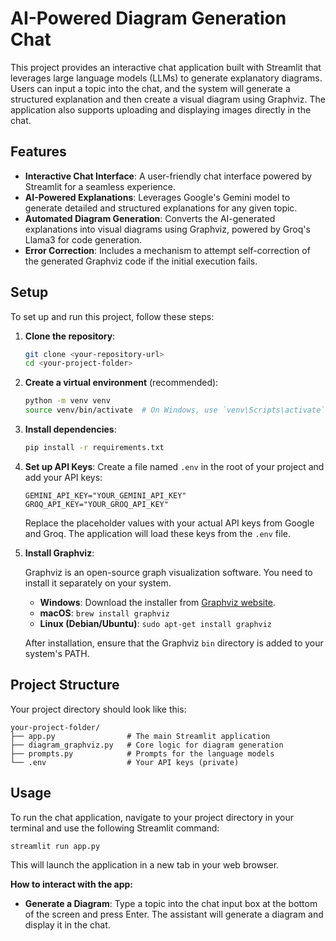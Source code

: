 # AI-Powered Diagram Generation Chat

This project provides an interactive chat application built with Streamlit that leverages large language models (LLMs) to generate explanatory diagrams. Users can input a topic into the chat, and the system will generate a structured explanation and then create a visual diagram using Graphviz. The application also supports uploading and displaying images directly in the chat.

## Features

-   **Interactive Chat Interface**: A user-friendly chat interface powered by Streamlit for a seamless experience.
-   **AI-Powered Explanations**: Leverages Google's Gemini model to generate detailed and structured explanations for any given topic.
-   **Automated Diagram Generation**: Converts the AI-generated explanations into visual diagrams using Graphviz, powered by Groq's Llama3 for code generation.
-   **Error Correction**: Includes a mechanism to attempt self-correction of the generated Graphviz code if the initial execution fails.

## Setup

To set up and run this project, follow these steps:

1.  **Clone the repository**:
    ```bash
    git clone <your-repository-url>
    cd <your-project-folder>
    ```

2.  **Create a virtual environment** (recommended):
    ```bash
    python -m venv venv
    source venv/bin/activate  # On Windows, use `venv\Scripts\activate`
    ```

3. **Install dependencies**:

   ```bash
   pip install -r requirements.txt
   ```

4.  **Set up API Keys**:
    Create a file named `.env` in the root of your project and add your API keys:
    ```
    GEMINI_API_KEY="YOUR_GEMINI_API_KEY"
    GROQ_API_KEY="YOUR_GROQ_API_KEY"
    ```
    Replace the placeholder values with your actual API keys from Google and Groq. The application will load these keys from the `.env` file.

5. **Install Graphviz**: 

   Graphviz is an open-source graph visualization software. You need to install it separately on your system. 

   - **Windows**: Download the installer from [Graphviz website](https://graphviz.org/download/).
   - **macOS**: `brew install graphviz`
   - **Linux (Debian/Ubuntu)**: `sudo apt-get install graphviz`

   After installation, ensure that the Graphviz `bin` directory is added to your system's PATH.

## Project Structure

Your project directory should look like this:

```
your-project-folder/
├── app.py                # The main Streamlit application
├── diagram_graphviz.py   # Core logic for diagram generation
├── prompts.py            # Prompts for the language models
└── .env                  # Your API keys (private)
```

## Usage

To run the chat application, navigate to your project directory in your terminal and use the following Streamlit command:

```bash
streamlit run app.py
```

This will launch the application in a new tab in your web browser.

**How to interact with the app:**

*   **Generate a Diagram**: Type a topic into the chat input box at the bottom of the screen and press Enter. The assistant will generate a diagram and display it in the chat.
